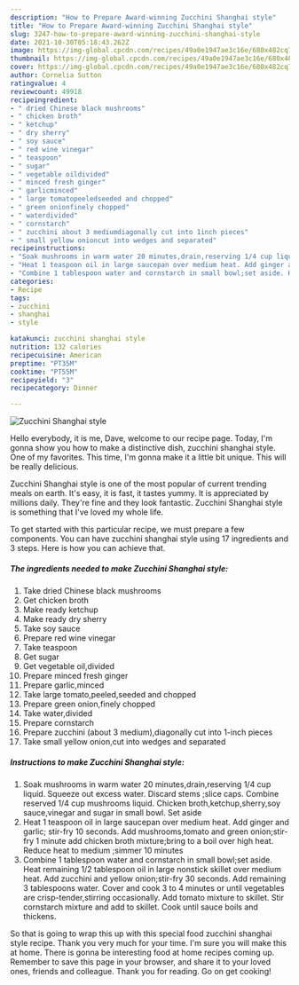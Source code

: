 ```yaml
---
description: "How to Prepare Award-winning Zucchini Shanghai style"
title: "How to Prepare Award-winning Zucchini Shanghai style"
slug: 3247-how-to-prepare-award-winning-zucchini-shanghai-style
date: 2021-10-30T05:18:43.262Z
image: https://img-global.cpcdn.com/recipes/49a0e1947ae3c16e/680x482cq70/zucchini-shanghai-style-recipe-main-photo.jpg
thumbnail: https://img-global.cpcdn.com/recipes/49a0e1947ae3c16e/680x482cq70/zucchini-shanghai-style-recipe-main-photo.jpg
cover: https://img-global.cpcdn.com/recipes/49a0e1947ae3c16e/680x482cq70/zucchini-shanghai-style-recipe-main-photo.jpg
author: Cornelia Sutton
ratingvalue: 4
reviewcount: 49918
recipeingredient:
- " dried Chinese black mushrooms"
- " chicken broth"
- " ketchup"
- " dry sherry"
- " soy sauce"
- " red wine vinegar"
- " teaspoon"
- " sugar"
- " vegetable oildivided"
- " minced fresh ginger"
- " garlicminced"
- " large tomatopeeledseeded and chopped"
- " green onionfinely chopped"
- " waterdivided"
- " cornstarch"
- " zucchini about 3 mediumdiagonally cut into 1inch pieces"
- " small yellow onioncut into wedges and separated"
recipeinstructions:
- "Soak mushrooms in warm water 20 minutes,drain,reserving 1/4 cup liquid. Squeeze out excess water. Discard stems ;slice caps. Combine reserved 1/4 cup mushrooms liquid. Chicken broth,ketchup,sherry,soy sauce,vinegar and sugar in small bowl. Set aside"
- "Heat 1 teaspoon oil in large saucepan over medium heat. Add ginger and garlic; stir-fry 10 seconds. Add mushrooms,tomato and green onion;stir-fry 1 minute add chicken broth mixture;bring to a boil over high heat. Reduce heat to medium ;simmer 10 minutes"
- "Combine 1 tablespoon water and cornstarch in small bowl;set aside. Heat remaining 1/2 tablespoon oil in large nonstick skillet over medium heat. Add zucchini and yellow onion;stir-fry 30 seconds. Add remaining 3 tablespoons water. Cover and cook 3 to 4 minutes or until vegetables are crisp-tender,stirring occasionally. Add tomato mixture to skillet. Stir cornstarch mixture and add to skillet. Cook until sauce boils and thickens."
categories:
- Recipe
tags:
- zucchini
- shanghai
- style

katakunci: zucchini shanghai style 
nutrition: 132 calories
recipecuisine: American
preptime: "PT35M"
cooktime: "PT55M"
recipeyield: "3"
recipecategory: Dinner

---
```



![Zucchini Shanghai style](https://img-global.cpcdn.com/recipes/49a0e1947ae3c16e/680x482cq70/zucchini-shanghai-style-recipe-main-photo.jpg)

Hello everybody, it is me, Dave, welcome to our recipe page. Today, I'm gonna show you how to make a distinctive dish, zucchini shanghai style. One of my favorites. This time, I'm gonna make it a little bit unique. This will be really delicious.

Zucchini Shanghai style is one of the most popular of current trending meals on earth. It's easy, it is fast, it tastes yummy. It is appreciated by millions daily. They're fine and they look fantastic. Zucchini Shanghai style is something that I've loved my whole life.




To get started with this particular recipe, we must prepare a few components. You can have zucchini shanghai style using 17 ingredients and 3 steps. Here is how you can achieve that.

<!--inarticleads1-->

##### The ingredients needed to make Zucchini Shanghai style:

1. Take  dried Chinese black mushrooms
1. Get  chicken broth
1. Make ready  ketchup
1. Make ready  dry sherry
1. Take  soy sauce
1. Prepare  red wine vinegar
1. Take  teaspoon
1. Get  sugar
1. Get  vegetable oil,divided
1. Prepare  minced fresh ginger
1. Prepare  garlic,minced
1. Take  large tomato,peeled,seeded and chopped
1. Prepare  green onion,finely chopped
1. Take  water,divided
1. Prepare  cornstarch
1. Prepare  zucchini (about 3 medium),diagonally cut into 1-inch pieces
1. Take  small yellow onion,cut into wedges and separated




<!--inarticleads2-->

##### Instructions to make Zucchini Shanghai style:

1. Soak mushrooms in warm water 20 minutes,drain,reserving 1/4 cup liquid. Squeeze out excess water. Discard stems ;slice caps. Combine reserved 1/4 cup mushrooms liquid. Chicken broth,ketchup,sherry,soy sauce,vinegar and sugar in small bowl. Set aside
1. Heat 1 teaspoon oil in large saucepan over medium heat. Add ginger and garlic; stir-fry 10 seconds. Add mushrooms,tomato and green onion;stir-fry 1 minute add chicken broth mixture;bring to a boil over high heat. Reduce heat to medium ;simmer 10 minutes
1. Combine 1 tablespoon water and cornstarch in small bowl;set aside. Heat remaining 1/2 tablespoon oil in large nonstick skillet over medium heat. Add zucchini and yellow onion;stir-fry 30 seconds. Add remaining 3 tablespoons water. Cover and cook 3 to 4 minutes or until vegetables are crisp-tender,stirring occasionally. Add tomato mixture to skillet. Stir cornstarch mixture and add to skillet. Cook until sauce boils and thickens.




So that is going to wrap this up with this special food zucchini shanghai style recipe. Thank you very much for your time. I'm sure you will make this at home. There is gonna be interesting food at home recipes coming up. Remember to save this page in your browser, and share it to your loved ones, friends and colleague. Thank you for reading. Go on get cooking!
